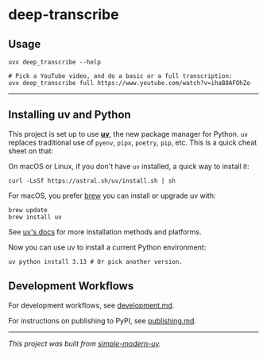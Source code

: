 # deep-transcribe

## Usage

```
uvx deep_transcribe --help

# Pick a YouTube video, and do a basic or a full transcription:
uvx deep_transcribe full https://www.youtube.com/watch?v=ihaB8AFOhZo
```

* * *

## Installing uv and Python

This project is set up to use [**uv**](https://docs.astral.sh/uv/), the new package
manager for Python. `uv` replaces traditional use of `pyenv`, `pipx`, `poetry`, `pip`,
etc. This is a quick cheat sheet on that:

On macOS or Linux, if you don't have `uv` installed, a quick way to install it:

```shell
curl -LsSf https://astral.sh/uv/install.sh | sh
```

For macOS, you prefer [brew](https://brew.sh/) you can install or upgrade uv with:

```shell
brew update
brew install uv
```

See [uv's docs](https://docs.astral.sh/uv/getting-started/installation/) for more
installation methods and platforms.

Now you can use uv to install a current Python environment:

```shell
uv python install 3.13 # Or pick another version.
```

## Development Workflows

For development workflows, see [development.md](development.md).

For instructions on publishing to PyPI, see [publishing.md](publishing.md).

* * *

*This project was built from
[simple-modern-uv](https://github.com/jlevy/simple-modern-uv).*
